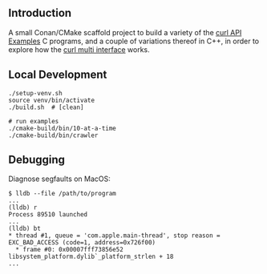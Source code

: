 ## Introduction

A small Conan/CMake scaffold project to build a variety of the [curl API Examples] C programs, and a couple of
variations thereof in C++, in order to explore how the [curl multi interface] works.

[curl API Examples]: https://curl.se/libcurl/c/example.html
[curl multi interface]: https://curl.se/libcurl/c/libcurl-multi.html

## Local Development

```shell
./setup-venv.sh
source venv/bin/activate
./build.sh  # [clean]
```

```shell
# run examples
./cmake-build/bin/10-at-a-time
./cmake-build/bin/crawler
```

## Debugging

Diagnose segfaults on MacOS:

```shell
$ lldb --file /path/to/program
...
(lldb) r
Process 89510 launched
...
(lldb) bt
* thread #1, queue = 'com.apple.main-thread', stop reason = EXC_BAD_ACCESS (code=1, address=0x726f00)
  * frame #0: 0x00007fff73856e52 libsystem_platform.dylib`_platform_strlen + 18
...
```
